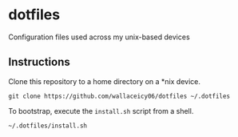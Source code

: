 dotfiles
========

Configuration files used across my unix-based devices

## Instructions

Clone this repository to a home directory on a *nix device.

    git clone https://github.com/wallaceicy06/dotfiles ~/.dotfiles

To bootstrap, execute the `install.sh` script from a shell.

    ~/.dotfiles/install.sh

